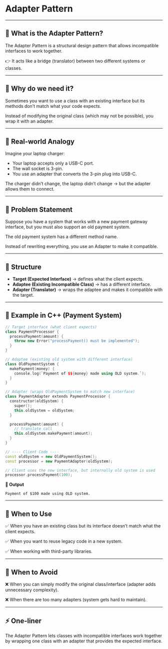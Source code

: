 # Adapter Pattern

---

## 🔹 What is the Adapter Pattern?

The Adapter Pattern is a structural design pattern that allows incompatible interfaces to work together.

👉 It acts like a bridge (translator) between two different systems or classes.

---

## 🔹 Why do we need it?

Sometimes you want to use a class with an existing interface but its methods don’t match what your code expects.

Instead of modifying the original class (which may not be possible), you wrap it with an adapter.

---

## 🔹 Real-world Analogy

Imagine your laptop charger:

- Your laptop accepts only a USB-C port.
- The wall socket is 3-pin.
- You use an adapter that converts the 3-pin plug into USB-C.

The charger didn’t change, the laptop didn’t change → but the adapter allows them to connect.

---

## 🔹 Problem Statement

Suppose you have a system that works with a new payment gateway interface, but you must also support an old payment system.

The old payment system has a different method name.

Instead of rewriting everything, you use an Adapter to make it compatible.

---

## 🔹 Structure

- **Target (Expected Interface)** → defines what the client expects.
- **Adaptee (Existing Incompatible Class)** → has a different interface.
- **Adapter (Translator)** → wraps the adaptee and makes it compatible with the target.

---

## 🔹 Example in C++ (Payment System)

```cpp
// Target interface (what client expects)
class PaymentProcessor {
  processPayment(amount) {
    throw new Error("processPayment() must be implemented");
  }
}

// Adaptee (existing old system with different interface)
class OldPaymentSystem {
  makePayment(money) {
    console.log(`Payment of $${money} made using OLD system.`);
  }
}

// Adapter (wraps OldPaymentSystem to match new interface)
class PaymentAdapter extends PaymentProcessor {
  constructor(oldSystem) {
    super();
    this.oldSystem = oldSystem;
  }

  processPayment(amount) {
    // translate call
    this.oldSystem.makePayment(amount);
  }
}

// ---- Client Code ----
const oldSystem = new OldPaymentSystem();
const processor = new PaymentAdapter(oldSystem);

// Client uses the new interface, but internally old system is used
processor.processPayment(100);

```

**🔹 Output**
```
Payment of $100 made using OLD system.
```

---

## 🔑 When to Use

✅ When you have an existing class but its interface doesn’t match what the client expects.

✅ When you want to reuse legacy code in a new system.

✅ When working with third-party libraries.

---

## 🔑 When to Avoid

❌ When you can simply modify the original class/interface (adapter adds unnecessary complexity).

❌ When there are too many adapters (system gets hard to maintain).

---

## ⚡ One-liner

The Adapter Pattern lets classes with incompatible interfaces work together by wrapping one class with an adapter that provides the expected interface.

